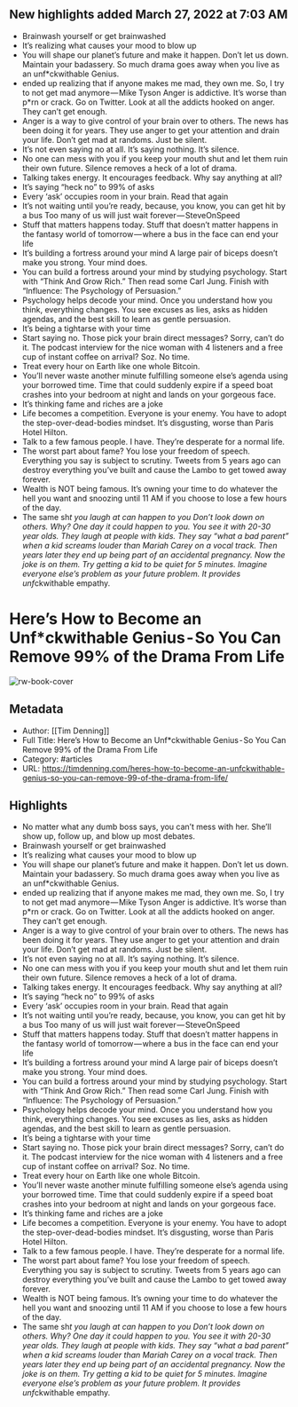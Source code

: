 ## New highlights added March 27, 2022 at 7:03 AM
- Brainwash yourself or get brainwashed
- It’s realizing what causes your mood to blow up
- You will shape our planet’s future and make it happen. Don’t let us down. Maintain your badassery.
  So much drama goes away when you live as an unf*ckwithable Genius.
- ended up realizing that if anyone makes me mad, they own me. So, I try to not get mad anymore — Mike Tyson
  Anger is addictive. It’s worse than p*rn or crack. Go on Twitter. Look at all the addicts hooked on anger. They can’t get enough.
- Anger is a way to give control of your brain over to others. The news has been doing it for years. They use anger to get your attention and drain your life.
  Don’t get mad at randoms. Just be silent.
- It’s not even saying no at all. It’s saying nothing. It’s silence.
- No one can mess with you if you keep your mouth shut and let them ruin their own future.
  Silence removes a heck of a lot of drama.
- Talking takes energy. It encourages feedback. Why say anything at all?
- It’s saying “heck no” to 99% of asks
- Every ‘ask’ occupies room in your brain. Read that again
- It’s not waiting until you’re ready, because, you know, you can get hit by a bus
  Too many of us will just wait forever — SteveOnSpeed
- Stuff that matters happens today. Stuff that doesn’t matter happens in the fantasy world of tomorrow — where a bus in the face can end your life
- It’s building a fortress around your mind
  A large pair of biceps doesn’t make you strong. Your mind does.
- You can build a fortress around your mind by studying psychology. Start with “Think And Grow Rich.” Then read some Carl Jung. Finish with “Influence: The Psychology of Persuasion.”
- Psychology helps decode your mind. Once you understand how you think, everything changes. You see excuses as lies, asks as hidden agendas, and the best skill to learn as gentle persuasion.
- It’s being a tightarse with your time
- Start saying no. Those pick your brain direct messages? Sorry, can’t do it. The podcast interview for the nice woman with 4 listeners and a free cup of instant coffee on arrival? Soz. No time.
- Treat every hour on Earth like one whole Bitcoin.
- You’ll never waste another minute fulfilling someone else’s agenda using your borrowed time. Time that could suddenly expire if a speed boat crashes into your bedroom at night and lands on your gorgeous face.
- It’s thinking fame and riches are a joke
- Life becomes a competition. Everyone is your enemy. You have to adopt the step-over-dead-bodies mindset. It’s disgusting, worse than Paris Hotel Hilton.
- Talk to a few famous people. I have. They’re desperate for a normal life.
- The worst part about fame? You lose your freedom of speech. Everything you say is subject to scrutiny. Tweets from 5 years ago can destroy everything you’ve built and cause the Lambo to get towed away forever.
- Wealth is NOT being famous.
  It’s owning your time to do whatever the hell you want and snoozing until 11 AM if you choose to lose a few hours of the day.
- The same sh*t you laugh at can happen to you
  Don’t look down on others. Why?
  One day it could happen to you. You see it with 20-30 year olds. They laugh at people with kids. They say “what a bad parent” when a kid screams louder than Mariah Carey on a vocal track.
  Then years later they end up being part of an accidental pregnancy. Now the joke is on them. Try getting a kid to be quiet for 5 minutes.
  Imagine everyone else’s problem as your future problem. It provides unf*ckwithable empathy.
# Here’s How to Become an Unf*ckwithable Genius - So You Can Remove 99% of the Drama From Life

![rw-book-cover](https://readwise-assets.s3.amazonaws.com/static/images/article1.be68295a7e40.png)

## Metadata
- Author: [[Tim Denning]]
- Full Title: Here’s How to Become an Unf*ckwithable Genius - So You Can Remove 99% of the Drama From Life
- Category: #articles
- URL: https://timdenning.com/heres-how-to-become-an-unfckwithable-genius-so-you-can-remove-99-of-the-drama-from-life/

## Highlights
- No matter what any dumb boss says, you can’t mess with her. She’ll show up, follow up, and blow up most debates.
- Brainwash yourself or get brainwashed
- It’s realizing what causes your mood to blow up
- You will shape our planet’s future and make it happen. Don’t let us down. Maintain your badassery.
  So much drama goes away when you live as an unf*ckwithable Genius.
- ended up realizing that if anyone makes me mad, they own me. So, I try to not get mad anymore — Mike Tyson
  Anger is addictive. It’s worse than p*rn or crack. Go on Twitter. Look at all the addicts hooked on anger. They can’t get enough.
- Anger is a way to give control of your brain over to others. The news has been doing it for years. They use anger to get your attention and drain your life.
  Don’t get mad at randoms. Just be silent.
- It’s not even saying no at all. It’s saying nothing. It’s silence.
- No one can mess with you if you keep your mouth shut and let them ruin their own future.
  Silence removes a heck of a lot of drama.
- Talking takes energy. It encourages feedback. Why say anything at all?
- It’s saying “heck no” to 99% of asks
- Every ‘ask’ occupies room in your brain. Read that again
- It’s not waiting until you’re ready, because, you know, you can get hit by a bus
  Too many of us will just wait forever — SteveOnSpeed
- Stuff that matters happens today. Stuff that doesn’t matter happens in the fantasy world of tomorrow — where a bus in the face can end your life
- It’s building a fortress around your mind
  A large pair of biceps doesn’t make you strong. Your mind does.
- You can build a fortress around your mind by studying psychology. Start with “Think And Grow Rich.” Then read some Carl Jung. Finish with “Influence: The Psychology of Persuasion.”
- Psychology helps decode your mind. Once you understand how you think, everything changes. You see excuses as lies, asks as hidden agendas, and the best skill to learn as gentle persuasion.
- It’s being a tightarse with your time
- Start saying no. Those pick your brain direct messages? Sorry, can’t do it. The podcast interview for the nice woman with 4 listeners and a free cup of instant coffee on arrival? Soz. No time.
- Treat every hour on Earth like one whole Bitcoin.
- You’ll never waste another minute fulfilling someone else’s agenda using your borrowed time. Time that could suddenly expire if a speed boat crashes into your bedroom at night and lands on your gorgeous face.
- It’s thinking fame and riches are a joke
- Life becomes a competition. Everyone is your enemy. You have to adopt the step-over-dead-bodies mindset. It’s disgusting, worse than Paris Hotel Hilton.
- Talk to a few famous people. I have. They’re desperate for a normal life.
- The worst part about fame? You lose your freedom of speech. Everything you say is subject to scrutiny. Tweets from 5 years ago can destroy everything you’ve built and cause the Lambo to get towed away forever.
- Wealth is NOT being famous.
  It’s owning your time to do whatever the hell you want and snoozing until 11 AM if you choose to lose a few hours of the day.
- The same sh*t you laugh at can happen to you
  Don’t look down on others. Why?
  One day it could happen to you. You see it with 20-30 year olds. They laugh at people with kids. They say “what a bad parent” when a kid screams louder than Mariah Carey on a vocal track.
  Then years later they end up being part of an accidental pregnancy. Now the joke is on them. Try getting a kid to be quiet for 5 minutes.
  Imagine everyone else’s problem as your future problem. It provides unf*ckwithable empathy.
